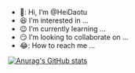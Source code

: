 - :grimacing:: Hi, I’m @HeiDaotu
- :satisfied: I’m interested in ...
- :wink: I’m currently learning ...
- :smirk: I’m looking to collaborate on ...
- :joy:: How to reach me ...

<!---
HeiDaotu/HeiDaotu is a ✨ special ✨ repository because its `README.md` (this file) appears on your GitHub profile.
You can click the Preview link to take a look at your changes.
--->
[![Anurag's GitHub stats](https://github-readme-stats.vercel.app/api?username=HeiDaotu&theme=merko)](https://github.com/anuraghazra/github-readme-stats)
